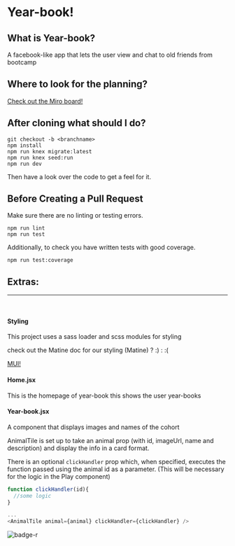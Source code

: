# Year-book!

## What is Year-book?
A facebook-like app that lets the user view and chat to old friends from bootcamp

## Where to look for the planning?
[Check out the Miro board!](https://miro.com/app/board/uXjVP-_6Y3M=/)

## After cloning what should I do?
```
git checkout -b <branchname>
npm install
npm run knex migrate:latest
npm run knex seed:run
npm run dev
```
Then have a look over the code to get a feel for it.

## Before Creating a Pull Request
Make sure there are no linting or testing errors.
```
npm run lint
npm run test
```

Additionally, to check you have written tests with good coverage.
```
npm run test:coverage
```



## Extras:
<hr>
<br>

#### Styling

This project uses a sass loader and scss modules for styling

check out the Matine doc for our styling
(Matine) ? :) : :( 

[MUI!](https://mui.com/)
<br>


#### Home.jsx

This is the homepage of year-book this shows the user year-books

#### Year-book.jsx

A component that displays images and names of the cohort 


AnimalTile is set up to take an animal prop (with id, imageUrl, name and description) and display the info in a card format.

There is an optional `clickHandler` prop which, when specified, executes the function passed using the animal id as a parameter. (This will be necessary for the logic in the Play component)

```js
function clickHandler(id){
  //some logic
}

...
<AnimalTile animal={animal} clickHandler={clickHandler} />
```

</details>

![badge-r](https://media.istockphoto.com/id/1176579693/vector/year-book-colorful-typography-banner.jpg?s=612x612&w=0&k=20&c=vK9fQYr5iu5-KBgqa4e3jdDwyVH7cAi5_5zhzOEAvs8=)
